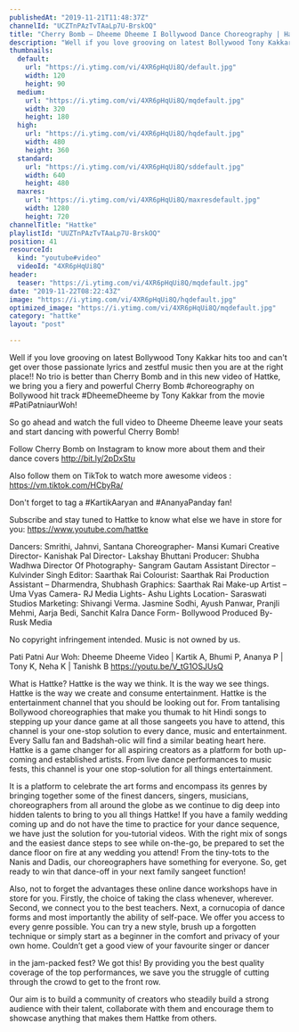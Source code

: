 ```yaml
---
publishedAt: "2019-11-21T11:48:37Z"
channelId: "UCZTnPAzTvTAaLp7U-BrskOQ"
title: "Cherry Bomb – Dheeme Dheeme I Bollywood Dance Choreography | Hattke"
description: "Well if you love grooving on latest Bollywood Tony Kakkar hits too and can't get over those passionate lyrics and zestful music then you are at the right place!! No trio is better than Cherry Bomb and in this new video of Hattke, we bring you a fiery and powerful Cherry Bomb #choreography on Bollywood hit track #DheemeDheeme by Tony Kakkar from the movie #PatiPatniaurWoh!\n\nSo go ahead and watch the full video to Dheeme Dheeme leave your seats and start dancing with powerful Cherry Bomb!\n\nFollow Cherry Bomb on Instagram to know more about them and their dance covers http://bit.ly/2pDxStu\n\nAlso follow them on TikTok  to watch more awesome videos : https://vm.tiktok.com/HCbyRa/\n\nDon't forget to tag a #KartikAaryan and #AnanyaPanday fan!\n\nSubscribe and stay tuned to Hattke to know what else we have in store for you: https://www.youtube.com/hattke\n\nDancers: Smrithi, Jahnvi, Santana\nChoreographer- Mansi Kumari\nCreative Director- Kanishak Pal\nDirector- Lakshay Bhuttani\nProducer: Shubha Wadhwa\nDirector Of Photography- Sangram Gautam\nAssistant Director – Kulvinder Singh\nEditor: Saarthak Rai\nColourist: Saarthak Rai\nProduction Assistant – Dharmendra, Shubhash\nGraphics: Saarthak Rai\nMake-up Artist – Uma Vyas\nCamera- RJ Media\nLights- Ashu Lights\nLocation- Saraswati Studios\nMarketing: Shivangi Verma. Jasmine Sodhi, Ayush Panwar, Pranjli Mehmi, Aarja Bedi, Sanchit Kalra\nDance Form- Bollywood\nProduced By- Rusk Media\n\nNo copyright infringement intended. Music is not owned by us. \n\nPati Patni Aur Woh: Dheeme Dheeme Video | Kartik A, Bhumi P, Ananya P | Tony K, Neha K | Tanishk B\nhttps://youtu.be/V_tG1OSJUsQ\n\nWhat is Hattke? Hattke is the way we think. It is the way we see things. Hattke is the way we create and consume entertainment. Hattke is the entertainment channel that you should be looking out for. From tantalising Bollywood choreographies that make you thumak to hit Hindi songs to stepping up your dance game at all those sangeets you have to attend, this channel is your one-stop solution to every dance, music and entertainment. Every Sallu fan and Badshah-olic will find a similar beating heart here. Hattke is a game changer for all aspiring creators as a platform for both up-coming and established artists. From live dance performances to music fests, this channel is your one stop-solution for all things entertainment.\n\nIt is a platform to celebrate the art forms and encompass its genres by bringing together some of the finest dancers, singers, musicians, choreographers from all around the globe as we continue to dig deep into hidden talents to bring to you all things Hattke! If you have a family wedding coming up and do not have the time to practice for your dance sequence, we have just the solution for you-tutorial videos. With the right mix of songs and the easiest dance steps to see while on-the-go, be prepared to set the dance floor on fire at any wedding you attend! From the tiny-tots to the Nanis and Dadis, our choreographers have something for everyone. So, get ready to win that dance-off in your next family sangeet function!\n\nAlso, not to forget the advantages these online dance workshops have in store for you. Firstly, the choice of taking the class whenever, wherever. Second, we connect you to the best teachers. Next, a cornucopia of dance forms and most importantly the ability of self-pace. We offer you access to every genre possible. You can try a new style, brush up a forgotten technique or simply start as a beginner in the comfort and privacy of your own home. Couldn’t get a good view of your favourite singer or dancer\n\nin the jam-packed fest? We got this! By providing you the best quality coverage of the top performances, we save you the struggle of cutting through the crowd to get to the front row.\n\nOur aim is to build a community of creators who steadily build a strong audience with their talent, collaborate with them and encourage them to showcase anything that makes them Hattke from others."
thumbnails:
  default:
    url: "https://i.ytimg.com/vi/4XR6pHqUi8Q/default.jpg"
    width: 120
    height: 90
  medium:
    url: "https://i.ytimg.com/vi/4XR6pHqUi8Q/mqdefault.jpg"
    width: 320
    height: 180
  high:
    url: "https://i.ytimg.com/vi/4XR6pHqUi8Q/hqdefault.jpg"
    width: 480
    height: 360
  standard:
    url: "https://i.ytimg.com/vi/4XR6pHqUi8Q/sddefault.jpg"
    width: 640
    height: 480
  maxres:
    url: "https://i.ytimg.com/vi/4XR6pHqUi8Q/maxresdefault.jpg"
    width: 1280
    height: 720
channelTitle: "Hattke"
playlistId: "UUZTnPAzTvTAaLp7U-BrskOQ"
position: 41
resourceId:
  kind: "youtube#video"
  videoId: "4XR6pHqUi8Q"
header:
  teaser: "https://i.ytimg.com/vi/4XR6pHqUi8Q/mqdefault.jpg"
date: "2019-11-22T08:22:43Z"
image: "https://i.ytimg.com/vi/4XR6pHqUi8Q/hqdefault.jpg"
optimized_image: "https://i.ytimg.com/vi/4XR6pHqUi8Q/mqdefault.jpg"
category: "hattke"
layout: "post"

---
```

Well if you love grooving on latest Bollywood Tony Kakkar hits too and can't get over those passionate lyrics and zestful music then you are at the right place!! No trio is better than Cherry Bomb and in this new video of Hattke, we bring you a fiery and powerful Cherry Bomb #choreography on Bollywood hit track #DheemeDheeme by Tony Kakkar from the movie #PatiPatniaurWoh!

So go ahead and watch the full video to Dheeme Dheeme leave your seats and start dancing with powerful Cherry Bomb!

Follow Cherry Bomb on Instagram to know more about them and their dance covers http://bit.ly/2pDxStu

Also follow them on TikTok  to watch more awesome videos : https://vm.tiktok.com/HCbyRa/

Don't forget to tag a #KartikAaryan and #AnanyaPanday fan!

Subscribe and stay tuned to Hattke to know what else we have in store for you: https://www.youtube.com/hattke

Dancers: Smrithi, Jahnvi, Santana
Choreographer- Mansi Kumari
Creative Director- Kanishak Pal
Director- Lakshay Bhuttani
Producer: Shubha Wadhwa
Director Of Photography- Sangram Gautam
Assistant Director – Kulvinder Singh
Editor: Saarthak Rai
Colourist: Saarthak Rai
Production Assistant – Dharmendra, Shubhash
Graphics: Saarthak Rai
Make-up Artist – Uma Vyas
Camera- RJ Media
Lights- Ashu Lights
Location- Saraswati Studios
Marketing: Shivangi Verma. Jasmine Sodhi, Ayush Panwar, Pranjli Mehmi, Aarja Bedi, Sanchit Kalra
Dance Form- Bollywood
Produced By- Rusk Media

No copyright infringement intended. Music is not owned by us. 

Pati Patni Aur Woh: Dheeme Dheeme Video | Kartik A, Bhumi P, Ananya P | Tony K, Neha K | Tanishk B
https://youtu.be/V_tG1OSJUsQ

What is Hattke? Hattke is the way we think. It is the way we see things. Hattke is the way we create and consume entertainment. Hattke is the entertainment channel that you should be looking out for. From tantalising Bollywood choreographies that make you thumak to hit Hindi songs to stepping up your dance game at all those sangeets you have to attend, this channel is your one-stop solution to every dance, music and entertainment. Every Sallu fan and Badshah-olic will find a similar beating heart here. Hattke is a game changer for all aspiring creators as a platform for both up-coming and established artists. From live dance performances to music fests, this channel is your one stop-solution for all things entertainment.

It is a platform to celebrate the art forms and encompass its genres by bringing together some of the finest dancers, singers, musicians, choreographers from all around the globe as we continue to dig deep into hidden talents to bring to you all things Hattke! If you have a family wedding coming up and do not have the time to practice for your dance sequence, we have just the solution for you-tutorial videos. With the right mix of songs and the easiest dance steps to see while on-the-go, be prepared to set the dance floor on fire at any wedding you attend! From the tiny-tots to the Nanis and Dadis, our choreographers have something for everyone. So, get ready to win that dance-off in your next family sangeet function!

Also, not to forget the advantages these online dance workshops have in store for you. Firstly, the choice of taking the class whenever, wherever. Second, we connect you to the best teachers. Next, a cornucopia of dance forms and most importantly the ability of self-pace. We offer you access to every genre possible. You can try a new style, brush up a forgotten technique or simply start as a beginner in the comfort and privacy of your own home. Couldn’t get a good view of your favourite singer or dancer

in the jam-packed fest? We got this! By providing you the best quality coverage of the top performances, we save you the struggle of cutting through the crowd to get to the front row.

Our aim is to build a community of creators who steadily build a strong audience with their talent, collaborate with them and encourage them to showcase anything that makes them Hattke from others.